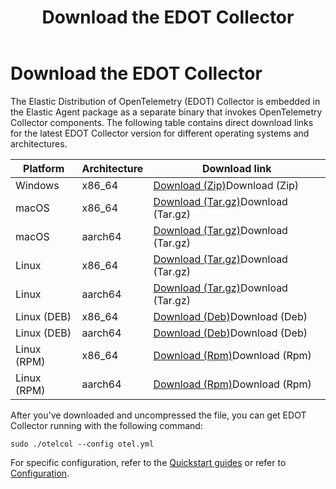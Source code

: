 ﻿---
title: Download the EDOT Collector
description: Direct download links for EDOT Collector binaries for various operating systems and architectures.
url: https://docs-v3-preview.elastic.dev/reference/edot-collector/download
products:
  - Elastic Agent
  - Elastic Cloud Serverless
  - Elastic Distribution of OpenTelemetry Collector
  - Elastic Observability
---

# Download the EDOT Collector

The Elastic Distribution of OpenTelemetry (EDOT) Collector is embedded in the Elastic Agent package as a separate binary that invokes OpenTelemetry Collector components.
The following table contains direct download links for the latest EDOT Collector version for different operating systems and architectures.

| Platform    | Architecture | Download link                                                                                                                              |
|-------------|--------------|--------------------------------------------------------------------------------------------------------------------------------------------|
| Windows     | x86_64       | [Download (Zip)](https://artifacts.elastic.co/downloads/beats/elastic-agent/elastic-agent-9.1.3-windows-x86_64.zip)Download (Zip)          |
| macOS       | x86_64       | [Download (Tar.gz)](https://artifacts.elastic.co/downloads/beats/elastic-agent/elastic-agent-9.1.3-darwin-x86_64.tar.gz)Download (Tar.gz)  |
| macOS       | aarch64      | [Download (Tar.gz)](https://artifacts.elastic.co/downloads/beats/elastic-agent/elastic-agent-9.1.3-darwin-aarch64.tar.gz)Download (Tar.gz) |
| Linux       | x86_64       | [Download (Tar.gz)](https://artifacts.elastic.co/downloads/beats/elastic-agent/elastic-agent-9.1.3-linux-x86_64.tar.gz)Download (Tar.gz)   |
| Linux       | aarch64      | [Download (Tar.gz)](https://artifacts.elastic.co/downloads/beats/elastic-agent/elastic-agent-9.1.3-linux-arm64.tar.gz)Download (Tar.gz)    |
| Linux (DEB) | x86_64       | [Download (Deb)](https://artifacts.elastic.co/downloads/beats/elastic-agent/elastic-agent-9.1.3-amd64.deb)Download (Deb)                   |
| Linux (DEB) | aarch64      | [Download (Deb)](https://artifacts.elastic.co/downloads/beats/elastic-agent/elastic-agent-9.1.3-arm64.deb)Download (Deb)                   |
| Linux (RPM) | x86_64       | [Download (Rpm)](https://artifacts.elastic.co/downloads/beats/elastic-agent/elastic-agent-9.1.3-x86_64.rpm)Download (Rpm)                  |
| Linux (RPM) | aarch64      | [Download (Rpm)](https://artifacts.elastic.co/downloads/beats/elastic-agent/elastic-agent-9.1.3-aarch64.rpm)Download (Rpm)                 |

After you've downloaded and uncompressed the file, you can get EDOT Collector running with the following command:
```
sudo ./otelcol --config otel.yml
```

For specific configuration, refer to the [Quickstart guides](https://docs-v3-preview.elastic.dev/elastic/docs-content/tree/main/solutions/observability/get-started/opentelemetry/quickstart) or refer to [Configuration](https://docs-v3-preview.elastic.dev/reference/edot-collector/config/).